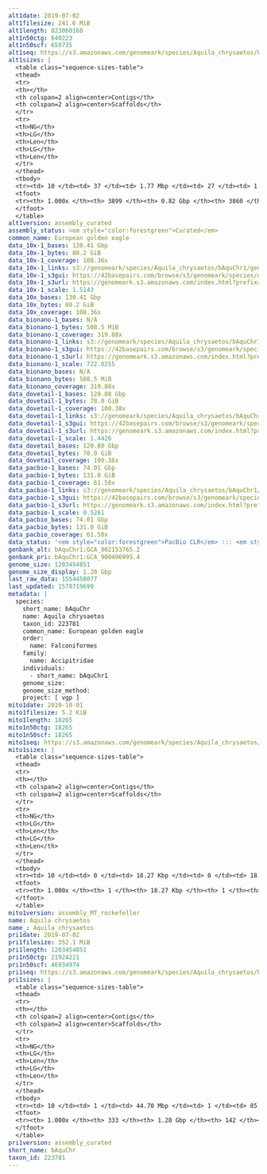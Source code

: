 ```yaml
---
alt1date: 2019-07-02
alt1filesize: 241.6 MiB
alt1length: 823060160
alt1n50ctg: 640223
alt1n50scf: 659735
alt1seq: https://s3.amazonaws.com/genomeark/species/Aquila_chrysaetos/bAquChr1/assembly_curated/bAquChr1.alt.cur.20190702.fasta.gz
alt1sizes: |
  <table class="sequence-sizes-table">
  <thead>
  <tr>
  <th></th>
  <th colspan=2 align=center>Contigs</th>
  <th colspan=2 align=center>Scaffolds</th>
  </tr>
  <tr>
  <th>NG</th>
  <th>LG</th>
  <th>Len</th>
  <th>LG</th>
  <th>Len</th>
  </tr>
  </thead>
  <tbody>
  <tr><td> 10 </td><td> 37 </td><td> 1.77 Mbp </td><td> 27 </td><td> 1.89 Mbp </td></tr>  <tr><td> 20 </td><td> 90 </td><td> 1.35 Mbp </td><td> 76 </td><td> 1.45 Mbp </td></tr>  <tr><td> 30 </td><td> 160 </td><td> 1.04 Mbp </td><td> 143 </td><td> 1.08 Mbp </td></tr>  <tr><td> 40 </td><td> 251 </td><td> 0.81 Mbp </td><td> 231 </td><td> 0.84 Mbp </td></tr>  <tr style="background-color:#cccccc;"><td> 50 </td><td> 363 </td><td> 0.64 Mbp </td><td> 340 </td><td> 0.66 Mbp </td></tr>  <tr><td> 60 </td><td> 511 </td><td> 485.40 Kbp </td><td> 485 </td><td> 493.71 Kbp </td></tr>  <tr><td> 70 </td><td> 708 </td><td> 361.17 Kbp </td><td> 679 </td><td> 364.88 Kbp </td></tr>  <tr><td> 80 </td><td> 997 </td><td> 220.16 Kbp </td><td> 965 </td><td> 222.00 Kbp </td></tr>  <tr><td> 90 </td><td> 1615 </td><td> 76.63 Kbp </td><td> 1577 </td><td> 76.83 Kbp </td></tr>  <tr><td> 100 </td><td> 3898 </td><td> 974  bp </td><td> 3859 </td><td> 974  bp </td></tr>  </tbody>
  <tfoot>
  <tr><th> 1.000x </th><th> 3899 </th><th> 0.82 Gbp </th><th> 3860 </th><th> 0.82 Gbp </th></tr>
  </tfoot>
  </table>
alt1version: assembly_curated
assembly_status: <em style="color:forestgreen">Curated</em>
common_name: European golden eagle
data_10x-1_bases: 130.41 Gbp
data_10x-1_bytes: 80.2 GiB
data_10x-1_coverage: 108.36x
data_10x-1_links: s3://genomeark/species/Aquila_chrysaetos/bAquChr1/genomic_data/10x/<br>
data_10x-1_s3gui: https://42basepairs.com/browse/s3/genomeark/species/Aquila_chrysaetos/bAquChr1/genomic_data/10x/
data_10x-1_s3url: https://genomeark.s3.amazonaws.com/index.html?prefix=species/Aquila_chrysaetos/bAquChr1/genomic_data/10x/
data_10x-1_scale: 1.5143
data_10x_bases: 130.41 Gbp
data_10x_bytes: 80.2 GiB
data_10x_coverage: 108.36x
data_bionano-1_bases: N/A
data_bionano-1_bytes: 508.5 MiB
data_bionano-1_coverage: 319.88x
data_bionano-1_links: s3://genomeark/species/Aquila_chrysaetos/bAquChr1/genomic_data/bionano/<br>
data_bionano-1_s3gui: https://42basepairs.com/browse/s3/genomeark/species/Aquila_chrysaetos/bAquChr1/genomic_data/bionano/
data_bionano-1_s3url: https://genomeark.s3.amazonaws.com/index.html?prefix=species/Aquila_chrysaetos/bAquChr1/genomic_data/bionano/
data_bionano-1_scale: 722.0255
data_bionano_bases: N/A
data_bionano_bytes: 508.5 MiB
data_bionano_coverage: 319.88x
data_dovetail-1_bases: 120.80 Gbp
data_dovetail-1_bytes: 78.0 GiB
data_dovetail-1_coverage: 100.38x
data_dovetail-1_links: s3://genomeark/species/Aquila_chrysaetos/bAquChr1/genomic_data/dovetail/<br>
data_dovetail-1_s3gui: https://42basepairs.com/browse/s3/genomeark/species/Aquila_chrysaetos/bAquChr1/genomic_data/dovetail/
data_dovetail-1_s3url: https://genomeark.s3.amazonaws.com/index.html?prefix=species/Aquila_chrysaetos/bAquChr1/genomic_data/dovetail/
data_dovetail-1_scale: 1.4426
data_dovetail_bases: 120.80 Gbp
data_dovetail_bytes: 78.0 GiB
data_dovetail_coverage: 100.38x
data_pacbio-1_bases: 74.01 Gbp
data_pacbio-1_bytes: 131.0 GiB
data_pacbio-1_coverage: 61.50x
data_pacbio-1_links: s3://genomeark/species/Aquila_chrysaetos/bAquChr1/genomic_data/pacbio/<br>
data_pacbio-1_s3gui: https://42basepairs.com/browse/s3/genomeark/species/Aquila_chrysaetos/bAquChr1/genomic_data/pacbio/
data_pacbio-1_s3url: https://genomeark.s3.amazonaws.com/index.html?prefix=species/Aquila_chrysaetos/bAquChr1/genomic_data/pacbio/
data_pacbio-1_scale: 0.5261
data_pacbio_bases: 74.01 Gbp
data_pacbio_bytes: 131.0 GiB
data_pacbio_coverage: 61.50x
data_status: '<em style="color:forestgreen">PacBio CLR</em> ::: <em style="color:forestgreen">10x</em> ::: <em style="color:forestgreen">Dovetail</em>'
genbank_alt: bAquChr1:GCA_902153765.2
genbank_pri: bAquChr1:GCA_900496995.4
genome_size: 1203454851
genome_size_display: 1.20 Gbp
last_raw_data: 1554458077
last_updated: 1570719699
metadata: |
  species:
    short_name: bAquChr
    name: Aquila chrysaetos
    taxon_id: 223781
    common_name: European golden eagle
    order:
      name: Falconiformes
    family:
      name: Accipitridae
    individuals:
      - short_name: bAquChr1
    genome_size:
    genome_size_method:
    project: [ vgp ]
mito1date: 2019-10-01
mito1filesize: 5.2 KiB
mito1length: 18265
mito1n50ctg: 18265
mito1n50scf: 18265
mito1seq: https://s3.amazonaws.com/genomeark/species/Aquila_chrysaetos/bAquChr1/assembly_MT_rockefeller/bAquChr1.MT.20191001.fasta.gz
mito1sizes: |
  <table class="sequence-sizes-table">
  <thead>
  <tr>
  <th></th>
  <th colspan=2 align=center>Contigs</th>
  <th colspan=2 align=center>Scaffolds</th>
  </tr>
  <tr>
  <th>NG</th>
  <th>LG</th>
  <th>Len</th>
  <th>LG</th>
  <th>Len</th>
  </tr>
  </thead>
  <tbody>
  <tr><td> 10 </td><td> 0 </td><td> 18.27 Kbp </td><td> 0 </td><td> 18.27 Kbp </td></tr>  <tr><td> 20 </td><td> 0 </td><td> 18.27 Kbp </td><td> 0 </td><td> 18.27 Kbp </td></tr>  <tr><td> 30 </td><td> 0 </td><td> 18.27 Kbp </td><td> 0 </td><td> 18.27 Kbp </td></tr>  <tr><td> 40 </td><td> 0 </td><td> 18.27 Kbp </td><td> 0 </td><td> 18.27 Kbp </td></tr>  <tr style="background-color:#cccccc;"><td> 50 </td><td> 0 </td><td style="background-color:#ff8888;"> 18.27 Kbp </td><td> 0 </td><td style="background-color:#ff8888;"> 18.27 Kbp </td></tr>  <tr><td> 60 </td><td> 0 </td><td> 18.27 Kbp </td><td> 0 </td><td> 18.27 Kbp </td></tr>  <tr><td> 70 </td><td> 0 </td><td> 18.27 Kbp </td><td> 0 </td><td> 18.27 Kbp </td></tr>  <tr><td> 80 </td><td> 0 </td><td> 18.27 Kbp </td><td> 0 </td><td> 18.27 Kbp </td></tr>  <tr><td> 90 </td><td> 0 </td><td> 18.27 Kbp </td><td> 0 </td><td> 18.27 Kbp </td></tr>  <tr><td> 100 </td><td> 0 </td><td> 18.27 Kbp </td><td> 0 </td><td> 18.27 Kbp </td></tr>  </tbody>
  <tfoot>
  <tr><th> 1.000x </th><th> 1 </th><th> 18.27 Kbp </th><th> 1 </th><th> 18.27 Kbp </th></tr>
  </tfoot>
  </table>
mito1version: assembly_MT_rockefeller
name: Aquila chrysaetos
name_: Aquila_chrysaetos
pri1date: 2019-07-02
pri1filesize: 352.1 MiB
pri1length: 1203454851
pri1n50ctg: 21924221
pri1n50scf: 46934974
pri1seq: https://s3.amazonaws.com/genomeark/species/Aquila_chrysaetos/bAquChr1/assembly_curated/bAquChr1.pri.cur.20190702.fasta.gz
pri1sizes: |
  <table class="sequence-sizes-table">
  <thead>
  <tr>
  <th></th>
  <th colspan=2 align=center>Contigs</th>
  <th colspan=2 align=center>Scaffolds</th>
  </tr>
  <tr>
  <th>NG</th>
  <th>LG</th>
  <th>Len</th>
  <th>LG</th>
  <th>Len</th>
  </tr>
  </thead>
  <tbody>
  <tr><td> 10 </td><td> 1 </td><td> 44.70 Mbp </td><td> 1 </td><td> 85.46 Mbp </td></tr>  <tr><td> 20 </td><td> 4 </td><td> 39.34 Mbp </td><td> 2 </td><td> 83.00 Mbp </td></tr>  <tr><td> 30 </td><td> 8 </td><td> 28.56 Mbp </td><td> 4 </td><td> 77.27 Mbp </td></tr>  <tr><td> 40 </td><td> 12 </td><td> 25.77 Mbp </td><td> 5 </td><td> 76.62 Mbp </td></tr>  <tr style="background-color:#cccccc;"><td> 50 </td><td> 18 </td><td style="background-color:#88ff88;"> 21.92 Mbp </td><td> 8 </td><td style="background-color:#88ff88;"> 46.93 Mbp </td></tr>  <tr><td> 60 </td><td> 23 </td><td> 19.66 Mbp </td><td> 10 </td><td> 43.95 Mbp </td></tr>  <tr><td> 70 </td><td> 30 </td><td> 14.80 Mbp </td><td> 13 </td><td> 41.79 Mbp </td></tr>  <tr><td> 80 </td><td> 40 </td><td> 10.43 Mbp </td><td> 17 </td><td> 29.70 Mbp </td></tr>  <tr><td> 90 </td><td> 54 </td><td> 6.76 Mbp </td><td> 21 </td><td> 24.76 Mbp </td></tr>  <tr><td> 100 </td><td> 332 </td><td> 60  bp </td><td> 141 </td><td> 60  bp </td></tr>  </tbody>
  <tfoot>
  <tr><th> 1.000x </th><th> 333 </th><th> 1.20 Gbp </th><th> 142 </th><th> 1.20 Gbp </th></tr>
  </tfoot>
  </table>
pri1version: assembly_curated
short_name: bAquChr
taxon_id: 223781
---
```


